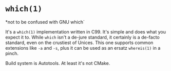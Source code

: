 # `which(1)`

*not to be confused with GNU which`

It's a `which(1)` implementation written in C99. It's simple and does what you
expect it to. While `which` isn't a de-jure standard, it certainly is a
de-facto standard, even on the crustiest of Unices. This one supports common
extensions like `-a` and `-s`, plus it can be used as an ersatz `whereis(1)` in
a pinch.

Build system is Autotools. At least it's not CMake.

